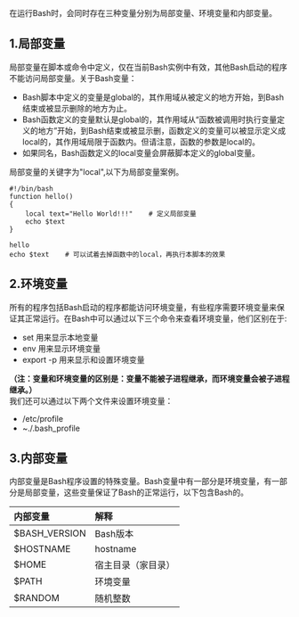 在运行Bash时，会同时存在三种变量分别为局部变量、环境变量和内部变量。

## 1.局部变量

局部变量在脚本或命令中定义，仅在当前Bash实例中有效，其他Bash启动的程序不能访问局部变量。关于Bash变量：

* Bash脚本中定义的变量是global的，其作用域从被定义的地方开始，到Bash结束或被显示删除的地方为止。
* Bash函数定义的变量默认是global的，其作用域从“函数被调用时执行变量定义的地方”开始，到Bash结束或被显示删，函数定义的变量可以被显示定义成local的，其作用域局限于函数内。但请注意，函数的参数是local的。
* 如果同名，Bash函数定义的local变量会屏蔽脚本定义的global变量。

局部变量的关键字为"local",以下为局部变量案例。

```
#!/bin/bash
function hello()
{
    local text="Hello World!!!"    # 定义局部变量
    echo $text
}

hello
echo $text    # 可以试着去掉函数中的local，再执行本脚本的效果
```

## 2.环境变量

所有的程序包括Bash启动的程序都能访问环境变量，有些程序需要环境变量来保证其正常运行。在Bash中可以通过以下三个命令来查看环境变量，他们区别在于:

* set 用来显示本地变量
* env 用来显示环境变量
* export -p 用来显示和设置环境变量

**（注：变量和环境变量的区别是：变量不能被子进程继承，而环境变量会被子进程继承。）**  
我们还可以通过以下两个文件来设置环境变量：

* /etc/profile
* ~./.bash\_profile

## 3.内部变量

内部变量是Bash程序设置的特殊变量。Bash变量中有一部分是环境变量，有一部分是局部变量，这些变量保证了Bash的正常运行，以下包含Bash的。

| **内部变量** | **解释** |
| :--- | :--- |
| $BASH\_VERSION | Bash版本 |
| $HOSTNAME | hostname |
| $HOME | 宿主目录（家目录） |
| $PATH | 环境变量 |
| $RANDOM | 随机整数 |



